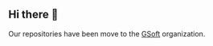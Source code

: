 ## Hi there 👋

Our repositories have been move to the [GSoft](https://github.com/gsoft-inc) organization.

